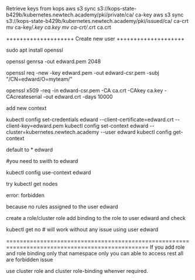 
Retrieve keys from kops
aws s3 sync s3://kops-state-b429b/kubernetes.newtech.academy/pki/private/ca/ ca-key
aws s3 sync s3://kops-state-b429b/kubernetes.newtech.academy/pki/issued/ca/ ca-crt
mv ca-key/*.key ca.key
mv ca-crt/*.crt ca.crt


++++++++++++++++++++ Create new user ++++++++++++++++++++

sudo apt install openssl

openssl genrsa -out edward.pem 2048

openssl req -new -key edward.pem -out edward-csr.pem -subj "/CN=edward/O=myteam/"

openssl x509 -req -in edward-csr.pem -CA ca.crt -CAkey ca.key -CAcreateserial -out edward.crt -days 10000


add new context

kubectl config set-credentials edward --client-certificate=edward.crt --client-key=edward.pem
kubectl config set-context edward --cluster=kubernetes.newtech.academy --user edward
kubectl config get-context

default to * 
          edward

#you need to swith to edward

kubectl config use-context edward

try 
kubectl get nodes

error:
forbidden 

because no rules assigned to the user edward

create a role/cluster role add binding to the role to user edward and check

kubectl get no                           # will work without any issue using user edward


================================================================================================
If you add role and role binding only that namespace only you can able to access rest all are forbidden issue

use cluster role and cluster role-binding whenver required.










































